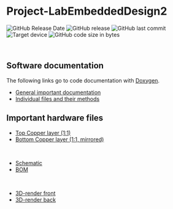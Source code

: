 # Project-LabEmbeddedDesign2

![GitHub Release Date](https://img.shields.io/github/release-date/Fescron/Project-LabEmbeddedDesign2.svg)
![GitHub release](https://img.shields.io/github/release/Fescron/Project-LabEmbeddedDesign2.svg)
![GitHub last commit](https://img.shields.io/github/last-commit/Fescron/Project-LabEmbeddedDesign2.svg)
![Target device](https://img.shields.io/badge/target%20device-EFM32HG322F64G-yellow.svg)
![GitHub code size in bytes](https://img.shields.io/github/languages/code-size/Fescron/Project-LabEmbeddedDesign2.svg)

<br/>

## Software documentation
The following links go to code documentation with [Doxygen](http://www.doxygen.org).
- [General important documentation](https://fescron.github.io/Project-LabEmbeddedDesign2/index.html)
- [Individual files and their methods](https://fescron.github.io/Project-LabEmbeddedDesign2/files.html)

## Important hardware files
- [Top Copper layer (1:1)](https://github.com/Fescron/Project-LabEmbeddedDesign2/blob/master/hardware/project-embeddedSystemDesign2/pdf/project-embeddedSystemDesign2-F_Cu.pdf)
- [Bottom Copper layer (1:1, mirrored)](https://github.com/Fescron/Project-LabEmbeddedDesign2/blob/master/hardware/project-embeddedSystemDesign2/pdf/project-embeddedSystemDesign2-B_Cu-mirrored.pdf)

<br/>

- [Schematic](https://github.com/Fescron/Project-LabEmbeddedDesign2/blob/master/hardware/project-embeddedSystemDesign2/pdf/project-embeddedSystemDesign2.pdf)
- [BOM](https://github.com/Fescron/Project-LabEmbeddedDesign2/blob/master/hardware/project-embeddedSystemDesign2/bom/bom-custom-gecko-v1-0.pdf)

<br/>

- [3D-render front](https://raw.githubusercontent.com/Fescron/Project-LabEmbeddedDesign2/master/hardware/project-embeddedSystemDesign2/3d-renders/project-embeddedSystemDesign2.png)
- [3D-render back](https://raw.githubusercontent.com/Fescron/Project-LabEmbeddedDesign2/master/hardware/project-embeddedSystemDesign2/3d-renders/project-embeddedSystemDesign2-back.png)
